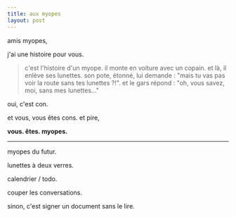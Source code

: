 ```yaml
---
title: aux myopes
layout: post
---
```


amis myopes,

j'ai une histoire pour vous.

> c'est l'histoire d'un myope.
> il monte en voiture avec un copain.
> et là, il enlève ses lunettes.
> son pote, étonné, lui demande :
> "mais tu vas pas voir la route sans tes lunettes ?!".
> et le gars répond :
> "oh, vous savez, moi, sans mes lunettes..."

oui, c'est con. 

et vous, vous êtes cons. et pire,

**vous. êtes. myopes.**

---

myopes du futur.

lunettes à deux verres.

calendrier / todo.

couper les conversations.

sinon, c'est signer un document sans le lire.
